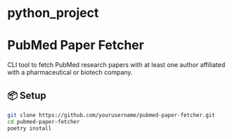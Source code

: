 # python_project
# PubMed Paper Fetcher

CLI tool to fetch PubMed research papers with at least one author affiliated with a pharmaceutical or biotech company.

## 📦 Setup

```bash
git clone https://github.com/yourusername/pubmed-paper-fetcher.git
cd pubmed-paper-fetcher
poetry install
